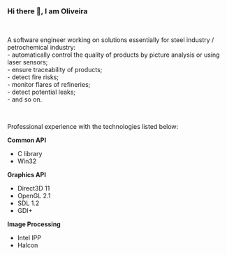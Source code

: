 ### Hi there 👋, I am Oliveira

<br/>

<p>A software engineer working on solutions essentially for steel industry / petrochemical industry:<br/>
- automatically control the quality of products by picture analysis or using laser sensors;<br/>
- ensure traceability of products;<br/>
- detect fire risks;<br/>
- monitor flares of refineries;<br/>
- detect potential leaks;<br/>
- and so on.</p>
<br/>
<p>Professional experience with the technologies listed below:</p>
<p><b>Common API</b></p>
<ul>
  <li>C library</li>
  <li>Win32</li>
</ul>

<p><b>Graphics API</b></p>
<ul>
  <li>Direct3D 11</li>
  <li>OpenGL 2.1</li>
  <li>SDL 1.2</li>
  <li>GDI+</li>
</ul>

<p><b>Image Processing</b></p>
<ul>
  <li>Intel IPP</li>
  <li>Halcon</li>
</ul>